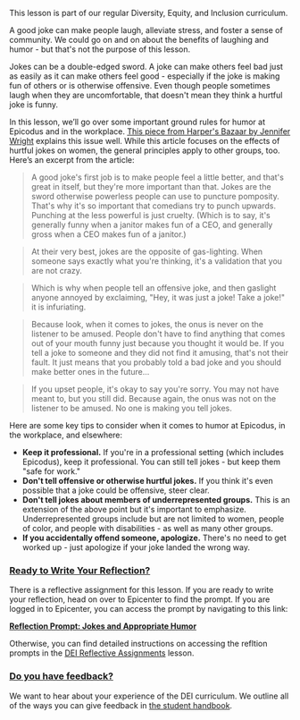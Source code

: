 This lesson is part of our regular Diversity, Equity, and Inclusion curriculum.

A good joke can make people laugh, alleviate stress, and foster a sense of community. We could go on and on about the benefits of laughing and humor - but that's not the purpose of this lesson.
 
Jokes can be a double-edged sword. A joke can make others feel bad just as easily as it can make others feel good - especially if the joke is making fun of others or is otherwise offensive. Even though people sometimes laugh when they are uncomfortable, that doesn't mean they think a hurtful joke is funny.
 
In this lesson, we’ll go over some important ground rules for humor at Epicodus and in the workplace. [This piece from Harper's Bazaar by Jennifer Wright](https://www.harpersbazaar.com/culture/politics/a12022021/offensive-jokes/) explains this issue well. While this article focuses on the effects of hurtful jokes on women, the general principles apply to other groups, too. Here’s an excerpt from the article:
 
> A good joke's first job is to make people feel a little better, and that's great in itself, but they're more important than that. Jokes are the sword otherwise powerless people can use to puncture pomposity. That's why it's so important that comedians try to punch upwards. Punching at the less powerful is just cruelty. (Which is to say, it's generally funny when a janitor makes fun of a CEO, and generally gross when a CEO makes fun of a janitor.)
 
> At their very best, jokes are the opposite of gas-lighting. When someone says exactly what you're thinking, it's a validation that you are not crazy.
 
> Which is why when people tell an offensive joke, and then gaslight anyone annoyed by exclaiming, "Hey, it was just a joke! Take a joke!" it is infuriating.
 
> Because look, when it comes to jokes, the onus is never on the listener to be amused. People don't have to find anything that comes out of your mouth funny just because you thought it would be. If you tell a joke to someone and they did not find it amusing, that's not their fault. It just means that you probably told a bad joke and you should make better ones in the future...
 
> If you upset people, it's okay to say you're sorry. You may not have meant to, but you still did. Because again, the onus was not on the listener to be amused. No one is making you tell jokes.
 
Here are some key tips to consider when it comes to humor at Epicodus, in the workplace, and elsewhere:
 
* **Keep it professional.** If you're in a professional setting (which includes Epicodus), keep it professional. You can still tell jokes - but keep them "safe for work."
* **Don't tell offensive or otherwise hurtful jokes.** If you think it's even possible that a joke could be offensive, steer clear.
* **Don't tell jokes about members of underrepresented groups.** This is an extension of the above point but it's important to emphasize. Underrepresented groups include but are not limited to women, people of color, and people with disabilities - as well as many other groups.
* **If you accidentally offend someone, apologize.** There's no need to get worked up - just apologize if your joke landed the wrong way.

### [Ready to Write Your Reflection?](#ready-to-write-your-reflection)

There is a reflective assignment for this lesson. If you are ready to write your reflection, head on over to Epicenter to find the prompt. If you are logged in to Epicenter, you can access the prompt by navigating to this link:

**<span class="glyphicon glyphicon-link"></span> [Reflection Prompt: Jokes and Appropriate Humor](https://epicenter.epicodus.com/journals?title=Jokes+and+Appropriate+Humor)** 

Otherwise, you can find detailed instructions on accessing the refltion prompts in the [DEI Reflective Assignments](https://www.learnhowtoprogram.com/introduction-to-programming/getting-started-at-epicodus/diversity-equity-and-inclusion-reflective-assignments#finding-the-reflection-prompts) lesson.

### [Do you have feedback?](#do-you-have-feedback)
We want to hear about your experience of the DEI curriculum. We outline all of the ways you can give feedback in [the student handbook](https://www.learnhowtoprogram.com/introduction-to-programming/getting-started-at-epicodus/student-handbook#giving-feedback).